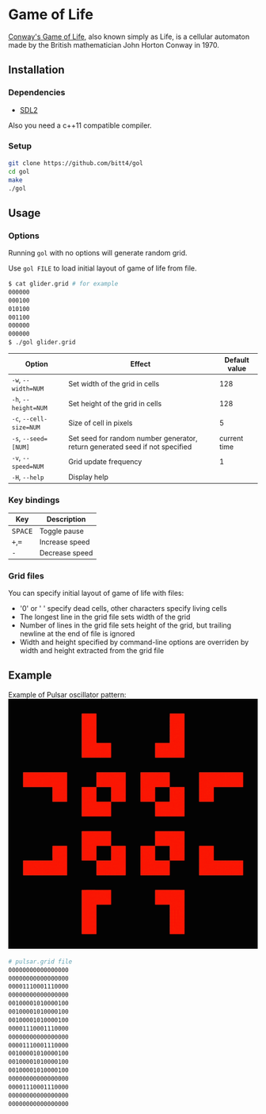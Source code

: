 # Game of Life

[Conway's Game of Life](https://en.wikipedia.org/wiki/Conway%27s_Game_of_Life), also known simply as Life, is a cellular automaton made by the British mathematician John Horton Conway in 1970.

## Installation

### Dependencies
 - [SDL2](https://libsdl.org/download-2.0.php)

Also you need a c++11 compatible compiler.

### Setup

```bash
git clone https://github.com/bitt4/gol
cd gol
make
./gol
```

## Usage

### Options

Running `gol` with no options will generate random grid.

Use `gol FILE` to load initial layout of game of life from file.
```bash
$ cat glider.grid # for example
000000
000100
010100
001100
000000
000000
$ ./gol glider.grid
```

| Option                   | Effect                                                                       | Default value |
|--------------------------|------------------------------------------------------------------------------|---------------|
|`-w`, `--width=NUM`       | Set width of the grid in cells                                               | 128           |
|`-h`, `--height=NUM`      | Set height of the grid in cells                                              | 128           |
|`-c`, `--cell-size=NUM`   | Size of cell in pixels                                                       | 5             |
|`-s`, `--seed=[NUM]`      | Set seed for random number generator, return generated seed if not specified | current time  |
|`-v`, `--speed=NUM`       | Grid update frequency                                                        | 1             |
|`-H`, `--help`            | Display help                                                                 |               |

### Key bindings

| Key                            |  Description   |
|--------------------------------|----------------|
| <kbd>SPACE</kbd>               | Toggle pause   |
| <kbd>+</kbd>,<kbd>=</kbd>      | Increase speed |
| <kbd>-</kbd>                   | Decrease speed |

### Grid files
You can specify initial layout of game of life with files:
 - '0' or ' ' specify dead cells, other characters specify living cells
 - The longest line in the grid file sets width of the grid
 - Number of lines in the grid file sets height of the grid, but trailing newline at the end of file is ignored
 - Width and height specified by command-line options are overriden by width and height extracted from the grid file

## Example
Example of Pulsar oscillator pattern:
![](demo.gif)
```bash
# pulsar.grid file
00000000000000000
00000000000000000
00001110001110000
00000000000000000
00100001010000100
00100001010000100
00100001010000100
00001110001110000
00000000000000000
00001110001110000
00100001010000100
00100001010000100
00100001010000100
00000000000000000
00001110001110000
00000000000000000
00000000000000000
```